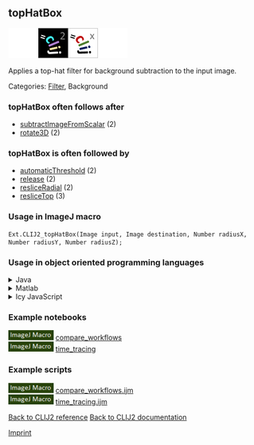 ## topHatBox
<img src="images/mini_empty_logo.png"/><img src="images/mini_clij2_logo.png"/><img src="images/mini_clijx_logo.png"/><img src="images/mini_empty_logo.png"/>

Applies a top-hat filter for background subtraction to the input image.

Categories: [Filter](https://clij.github.io/clij2-docs/reference__filter), Background

### topHatBox often follows after
* <a href="reference_subtractImageFromScalar">subtractImageFromScalar</a> (2)
* <a href="reference_rotate3D">rotate3D</a> (2)


### topHatBox is often followed by
* <a href="reference_automaticThreshold">automaticThreshold</a> (2)
* <a href="reference_release">release</a> (2)
* <a href="reference_resliceRadial">resliceRadial</a> (2)
* <a href="reference_resliceTop">resliceTop</a> (3)


### Usage in ImageJ macro
```
Ext.CLIJ2_topHatBox(Image input, Image destination, Number radiusX, Number radiusY, Number radiusZ);
```


### Usage in object oriented programming languages



<details>

<summary>
Java
</summary>
<pre class="highlight">// init CLIJ and GPU
import net.haesleinhuepf.clij2.CLIJ2;
import net.haesleinhuepf.clij.clearcl.ClearCLBuffer;
CLIJ2 clij2 = CLIJ2.getInstance();

// get input parameters
ClearCLBuffer input = clij2.push(inputImagePlus);
destination = clij2.create(input);
int radiusX = 10;
int radiusY = 20;
int radiusZ = 30;
</pre>

<pre class="highlight">
// Execute operation on GPU
clij2.topHatBox(input, destination, radiusX, radiusY, radiusZ);
</pre>

<pre class="highlight">
// show result
destinationImagePlus = clij2.pull(destination);
destinationImagePlus.show();

// cleanup memory on GPU
clij2.release(input);
clij2.release(destination);
</pre>

</details>



<details>

<summary>
Matlab
</summary>
<pre class="highlight">% init CLIJ and GPU
clij2 = init_clatlab();

% get input parameters
input = clij2.pushMat(input_matrix);
destination = clij2.create(input);
radiusX = 10;
radiusY = 20;
radiusZ = 30;
</pre>

<pre class="highlight">
% Execute operation on GPU
clij2.topHatBox(input, destination, radiusX, radiusY, radiusZ);
</pre>

<pre class="highlight">
% show result
destination = clij2.pullMat(destination)

% cleanup memory on GPU
clij2.release(input);
clij2.release(destination);
</pre>

</details>



<details>

<summary>
Icy JavaScript
</summary>
<pre class="highlight">// init CLIJ and GPU
importClass(net.haesleinhuepf.clicy.CLICY);
importClass(Packages.icy.main.Icy);

clij2 = CLICY.getInstance();

// get input parameters
input_sequence = getSequence();
input = clij2.pushSequence(input_sequence);
destination = clij2.create(input);
radiusX = 10;
radiusY = 20;
radiusZ = 30;
</pre>

<pre class="highlight">
// Execute operation on GPU
clij2.topHatBox(input, destination, radiusX, radiusY, radiusZ);
</pre>

<pre class="highlight">
// show result
destination_sequence = clij2.pullSequence(destination)
Icy.addSequence(destination_sequence);
// cleanup memory on GPU
clij2.release(input);
clij2.release(destination);
</pre>

</details>





### Example notebooks
<a href="https://clij.github.io/clij2-docs/md/compare_workflows"><img src="images/language_macro.png" height="20"/></a> [compare_workflows](https://clij.github.io/clij2-docs/md/compare_workflows)  
<a href="https://clij.github.io/clij2-docs/md/time_tracing"><img src="images/language_macro.png" height="20"/></a> [time_tracing](https://clij.github.io/clij2-docs/md/time_tracing)  




### Example scripts
<a href="https://github.com/clij/clij2-docs/blob/master/src/main/macro/compare_workflows.ijm"><img src="images/language_macro.png" height="20"/></a> [compare_workflows.ijm](https://github.com/clij/clij2-docs/blob/master/src/main/macro/compare_workflows.ijm)  
<a href="https://github.com/clij/clij2-docs/blob/master/src/main/macro/time_tracing.ijm"><img src="images/language_macro.png" height="20"/></a> [time_tracing.ijm](https://github.com/clij/clij2-docs/blob/master/src/main/macro/time_tracing.ijm)  


[Back to CLIJ2 reference](https://clij.github.io/clij2-docs/reference)
[Back to CLIJ2 documentation](https://clij.github.io/clij2-docs)

[Imprint](https://clij.github.io/imprint)
